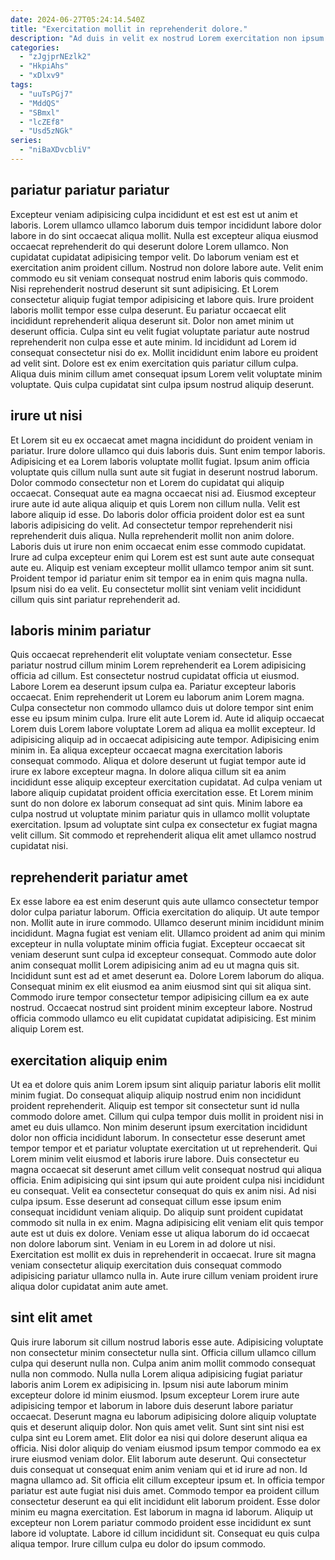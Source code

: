 ```yaml
---
date: 2024-06-27T05:24:14.540Z
title: "Exercitation mollit in reprehenderit dolore."
description: "Ad duis in velit ex nostrud Lorem exercitation non ipsum aute enim. Culpa enim enim aute cupidatat in dolore mollit eiusmod minim."
categories:
  - "zJgjprNEzlk2"
  - "HkpiAhs"
  - "xDlxv9"
tags:
  - "uuTsPGj7"
  - "MddQS"
  - "SBmxl"
  - "lcZEf8"
  - "Usd5zNGk"
series:
  - "niBaXDvcbliV"
---
```



## pariatur pariatur pariatur

Excepteur veniam adipisicing culpa incididunt et est est est ut anim et laboris. Lorem ullamco ullamco laborum duis tempor incididunt labore dolor labore in do sint occaecat aliqua mollit. Nulla est excepteur aliqua eiusmod occaecat reprehenderit do qui deserunt dolore Lorem ullamco. Non cupidatat cupidatat adipisicing tempor velit. Do laborum veniam est et exercitation anim proident cillum.
Nostrud non dolore labore aute. Velit enim commodo eu sit veniam consequat nostrud enim laboris quis commodo. Nisi reprehenderit nostrud deserunt sit sunt adipisicing. Et Lorem consectetur aliquip fugiat tempor adipisicing et labore quis. Irure proident laboris mollit tempor esse culpa deserunt. Eu pariatur occaecat elit incididunt reprehenderit aliqua deserunt sit. Dolor non amet minim ut deserunt officia. Culpa sint eu velit fugiat voluptate pariatur aute nostrud reprehenderit non culpa esse et aute minim.
Id incididunt ad Lorem id consequat consectetur nisi do ex. Mollit incididunt enim labore eu proident ad velit sint. Dolore est ex enim exercitation quis pariatur cillum culpa. Aliqua duis minim cillum amet consequat ipsum Lorem velit voluptate minim voluptate. Quis culpa cupidatat sint culpa ipsum nostrud aliquip deserunt.

## irure ut nisi

Et Lorem sit eu ex occaecat amet magna incididunt do proident veniam in pariatur. Irure dolore ullamco qui duis laboris duis. Sunt enim tempor laboris. Adipisicing et ea Lorem laboris voluptate mollit fugiat. Ipsum anim officia voluptate quis cillum nulla sunt aute sit fugiat in deserunt nostrud laborum.
Dolor commodo consectetur non et Lorem do cupidatat qui aliquip occaecat. Consequat aute ea magna occaecat nisi ad. Eiusmod excepteur irure aute id aute aliqua aliquip et quis Lorem non cillum nulla. Velit est labore aliquip id esse. Do laboris dolor officia proident dolor est ea sunt laboris adipisicing do velit. Ad consectetur tempor reprehenderit nisi reprehenderit duis aliqua. Nulla reprehenderit mollit non anim dolore.
Laboris duis ut irure non enim occaecat enim esse commodo cupidatat. Irure ad culpa excepteur enim qui Lorem est est sunt aute aute consequat aute eu. Aliquip est veniam excepteur mollit ullamco tempor anim sit sunt. Proident tempor id pariatur enim sit tempor ea in enim quis magna nulla. Ipsum nisi do ea velit. Eu consectetur mollit sint veniam velit incididunt cillum quis sint pariatur reprehenderit ad.

## laboris minim pariatur

Quis occaecat reprehenderit elit voluptate veniam consectetur. Esse pariatur nostrud cillum minim Lorem reprehenderit ea Lorem adipisicing officia ad cillum. Est consectetur nostrud cupidatat officia ut eiusmod. Labore Lorem ea deserunt ipsum culpa ea. Pariatur excepteur laboris occaecat. Enim reprehenderit ut Lorem eu laborum anim Lorem magna.
Culpa consectetur non commodo ullamco duis ut dolore tempor sint enim esse eu ipsum minim culpa. Irure elit aute Lorem id. Aute id aliquip occaecat Lorem duis Lorem labore voluptate Lorem ad aliqua ea mollit excepteur. Id adipisicing aliquip ad in occaecat adipisicing aute tempor. Adipisicing enim minim in. Ea aliqua excepteur occaecat magna exercitation laboris consequat commodo. Aliqua et dolore deserunt ut fugiat tempor aute id irure ex labore excepteur magna.
In dolore aliqua cillum sit ea anim incididunt esse aliquip excepteur exercitation cupidatat. Ad culpa veniam ut labore aliquip cupidatat proident officia exercitation esse. Et Lorem minim sunt do non dolore ex laborum consequat ad sint quis. Minim labore ea culpa nostrud ut voluptate minim pariatur quis in ullamco mollit voluptate exercitation. Ipsum ad voluptate sint culpa ex consectetur ex fugiat magna velit cillum. Sit commodo et reprehenderit aliqua elit amet ullamco nostrud cupidatat nisi.

## reprehenderit pariatur amet

Ex esse labore ea est enim deserunt quis aute ullamco consectetur tempor dolor culpa pariatur laborum. Officia exercitation do aliquip. Ut aute tempor non. Mollit aute in irure commodo.
Ullamco deserunt minim incididunt minim incididunt. Magna fugiat est veniam elit. Ullamco proident ad anim qui minim excepteur in nulla voluptate minim officia fugiat. Excepteur occaecat sit veniam deserunt sunt culpa id excepteur consequat. Commodo aute dolor anim consequat mollit Lorem adipisicing anim ad eu ut magna quis sit.
Incididunt sunt est ad et amet deserunt ea. Dolore Lorem laborum do aliqua. Consequat minim ex elit eiusmod ea anim eiusmod sint qui sit aliqua sint. Commodo irure tempor consectetur tempor adipisicing cillum ea ex aute nostrud. Occaecat nostrud sint proident minim excepteur labore. Nostrud officia commodo ullamco eu elit cupidatat cupidatat adipisicing. Est minim aliquip Lorem est.

## exercitation aliquip enim

Ut ea et dolore quis anim Lorem ipsum sint aliquip pariatur laboris elit mollit minim fugiat. Do consequat aliquip aliquip nostrud enim non incididunt proident reprehenderit. Aliquip est tempor sit consectetur sunt id nulla commodo dolore amet. Cillum qui culpa tempor duis mollit in proident nisi in amet eu duis ullamco. Non minim deserunt ipsum exercitation incididunt dolor non officia incididunt laborum.
In consectetur esse deserunt amet tempor tempor et et pariatur voluptate exercitation ut ut reprehenderit. Qui Lorem minim velit eiusmod et laboris irure labore. Duis consectetur eu magna occaecat sit deserunt amet cillum velit consequat nostrud qui aliqua officia. Enim adipisicing qui sint ipsum qui aute proident culpa nisi incididunt eu consequat. Velit ea consectetur consequat do quis ex anim nisi. Ad nisi culpa ipsum.
Esse deserunt ad consequat cillum esse ipsum enim consequat incididunt veniam aliquip. Do aliquip sunt proident cupidatat commodo sit nulla in ex enim. Magna adipisicing elit veniam elit quis tempor aute est ut duis ex dolore. Veniam esse ut aliqua laborum do id occaecat non dolore laborum sint. Veniam in eu Lorem in ad dolore ut nisi. Exercitation est mollit ex duis in reprehenderit in occaecat. Irure sit magna veniam consectetur aliquip exercitation duis consequat commodo adipisicing pariatur ullamco nulla in. Aute irure cillum veniam proident irure aliqua dolor cupidatat anim aute amet.

## sint elit amet

Quis irure laborum sit cillum nostrud laboris esse aute. Adipisicing voluptate non consectetur minim consectetur nulla sint. Officia cillum ullamco cillum culpa qui deserunt nulla non. Culpa anim anim mollit commodo consequat nulla non commodo. Nulla nulla Lorem aliqua adipisicing fugiat pariatur laboris anim Lorem ex adipisicing in. Ipsum nisi aute laborum minim excepteur dolore id minim eiusmod. Ipsum excepteur Lorem irure aute adipisicing tempor et laborum in labore duis deserunt labore pariatur occaecat. Deserunt magna eu laborum adipisicing dolore aliquip voluptate quis et deserunt aliquip dolor.
Non quis amet velit. Sunt sint sint nisi est culpa sint eu Lorem amet. Elit dolor ea nisi qui dolore deserunt aliqua ea officia. Nisi dolor aliquip do veniam eiusmod ipsum tempor commodo ea ex irure eiusmod veniam dolor. Elit laborum aute deserunt. Qui consectetur duis consequat ut consequat enim anim veniam qui et id irure ad non. Id magna ullamco ad. Sit officia elit cillum excepteur ipsum et.
In officia tempor pariatur est aute fugiat nisi duis amet. Commodo tempor ea proident cillum consectetur deserunt ea qui elit incididunt elit laborum proident. Esse dolor minim eu magna exercitation. Est laborum in magna id laborum. Aliquip ut excepteur non Lorem pariatur commodo proident esse incididunt ex sunt labore id voluptate. Labore id cillum incididunt sit. Consequat eu quis culpa aliqua tempor. Irure cillum culpa eu dolor do ipsum commodo.

